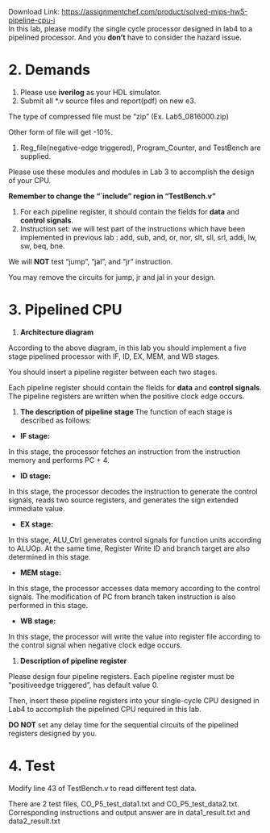 Download Link: https://assignmentchef.com/product/solved-mips-hw5-pipeline-cpu-i
<br>
In this lab, please modify the single cycle processor designed in lab4 to a pipelined processor. And you <strong>don’t</strong> have to consider the hazard issue.

<h1>2.       Demands</h1>

<ol>

 <li>Please use <strong>iverilog</strong> as your HDL simulator.</li>

 <li>Submit all *.v source files and report(pdf) on new e3.</li>

</ol>

The type of compressed file must be “zip” (Ex. Lab5_0816000.zip)

Other form of file will get -10%.

<ol>

 <li>Reg_file(negative-edge triggered), Program_Counter, and TestBench are supplied.</li>

</ol>

Please use these modules and modules in Lab 3 to accomplish the design of your CPU.

<strong>Remember to change the “`include” region in “TestBench.v”</strong>

<ol>

 <li>For each pipeline register, it should contain the fields for <strong>data</strong> and <strong>control signals</strong>.</li>

 <li>Instruction set: we will test part of the instructions which have been implemented in previous lab : add, sub, and, or, nor, slt, sll, srl, addi, lw, sw, beq, bne.</li>

</ol>

We will <strong>NOT</strong> test “jump”, “jal”, and “jr” instruction.

You may remove the circuits for jump, jr and jal in your design.




<strong>        </strong>

<h1>3.       Pipelined CPU</h1>

<ol>

 <li><strong>Architecture diagram </strong></li>

</ol>




According to the above diagram, in this lab you should implement a five stage pipelined processor with IF, ID, EX, MEM, and WB stages.

You should insert a pipeline register between each two stages.

Each pipeline register should contain the fields for <strong>data</strong> and <strong>control signals</strong>. The pipeline registers are written when the positive clock edge occurs.

<strong>             </strong>

<ol>

 <li><strong>The description of pipeline stage </strong>The function of each stage is described as follows:</li>

</ol>

<ul>

 <li><strong>IF stage:</strong></li>

</ul>

In this stage, the processor fetches an instruction from the instruction memory and performs PC + 4.




<ul>

 <li><strong>ID stage:</strong></li>

</ul>

In this stage, the processor decodes the instruction to generate the control signals, reads two source registers, and generates the sign extended immediate value.




<ul>

 <li><strong>EX stage: </strong></li>

</ul>

In this stage, ALU_Ctrl generates control signals for function units according to ALUOp. At the same time, Register Write ID and branch target are also determined in this stage.




<ul>

 <li><strong>MEM stage:</strong></li>

</ul>

In this stage, the processor accesses data memory according to the control signals. The modification of PC from branch taken instruction is also performed in this stage.




<ul>

 <li><strong>WB stage:</strong></li>

</ul>

In this stage, the processor will write the value into register file according to the control signal when negative clock edge occurs.




<ol>

 <li><strong>Description of pipeline register</strong></li>

</ol>

Please design four pipeline registers. Each pipeline register must be “positiveedge triggered”, has default value 0.

Then, insert these pipeline registers into your single-cycle CPU designed in Lab4 to accomplish the pipelined CPU required in this lab.




<strong>DO NOT</strong> set any delay time for the sequential circuits of the pipelined registers designed by you.




<strong>           </strong>

<h1>4.       Test</h1>

Modify line 43 of TestBench.v to read different test data.

There are 2 test files, CO_P5_test_data1.txt and CO_P5_test_data2.txt. Corresponding instructions and output answer are in data1_result.txt and data2_result.txt